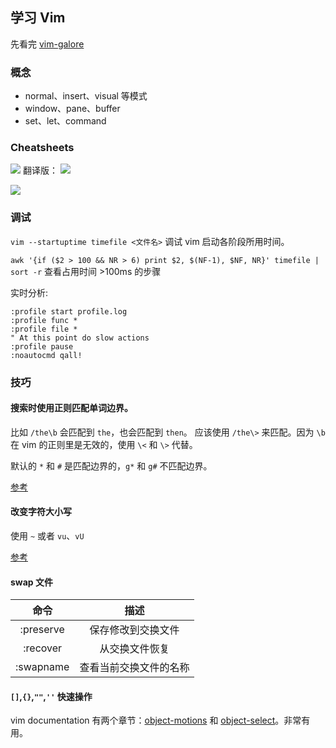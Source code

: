 ## 学习 Vim

先看完 [vim-galore](https://github.com/mhinz/vim-galore)

### 概念

- normal、insert、visual 等模式
- window、pane、buffer
- set、let、command

### Cheatsheets

![](http://people.csail.mit.edu/vgod/vim/vim-cheat-sheet-en.png)
翻译版：
![](http://blog.vgod.tw.s3.amazonaws.com/wp-content/uploads/2009/12/vim-cheat-sheet-full.png)

![](https://cdn.shopify.com/s/files/1/0165/4168/files/preview.png)


### 调试
`vim --startuptime timefile <文件名>` 调试 vim 启动各阶段所用时间。

`awk '{if ($2 > 100 && NR > 6) print $2, $(NF-1), $NF, NR}' timefile | sort -r`  查看占用时间 >100ms 的步骤

实时分析:

```
:profile start profile.log
:profile func *
:profile file *
" At this point do slow actions
:profile pause
:noautocmd qall!
```

### 技巧

#### 搜索时使用正则匹配单词边界。

比如 `/the\b` 会匹配到 `the`，也会匹配到 `then`。
应该使用 `/the\>` 来匹配。因为 `\b` 在 vim 的正则里是无效的，使用 `\<` 和 `\>` 代替。

默认的 `*` 和 `#` 是匹配边界的，`g*` 和 `g#` 不匹配边界。

[参考](http://stackoverflow.com/questions/8404349/in-vim-how-do-you-search-for-a-word-boundary-character-like-the-b-in-regexp)

#### 改变字符大小写

使用 `~` 或者 `vu`、`vU`

[参考](http://vim.wikia.com/wiki/Switching_case_of_characters)

#### swap 文件

|    命令   |          描述          |
|:---------:|:----------------------:|
| :preserve |   保存修改到交换文件   |
|  :recover |     从交换文件恢复     |
| :swapname | 查看当前交换文件的名称 |

#### `[]`,`{}`,`""`,`''` 快速操作

vim documentation 有两个章节：[object-motions][] 和 [object-select][]。非常有用。

[object-motions]: http://vimdoc.sourceforge.net/htmldoc/motion.html#object-motions
[object-select]: http://vimdoc.sourceforge.net/htmldoc/motion.html#object-select

